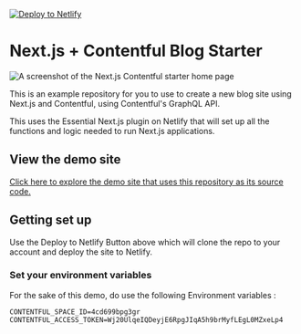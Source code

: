 [![Deploy to Netlify](https://www.netlify.com/img/deploy/button.svg)](https://app.netlify.com/start/deploy?repository=https://github.com/bhavana-netlify/nextjs-contentful)

# Next.js + Contentful Blog Starter

![A screenshot of the Next.js Contentful starter home page](screenshot.png)

This is an example repository for you to use to create a new blog site using Next.js and Contentful, using Contentful's GraphQL API.

This uses the Essential Next.js plugin on Netlify that will set up all the functions and logic needed to run Next.js applications. 

## View the demo site

[Click here to explore the demo site that uses this repository as its source code.](https://nextjs-contentful-server.netlify.app)

## Getting set up

Use the Deploy to Netlify Button above which will clone the repo to your account and deploy the site to Netlify. 



### Set your environment variables
For the sake of this demo, do use the following Environment variables : 

```text
CONTENTFUL_SPACE_ID=4cd699bpg3gr
CONTENTFUL_ACCESS_TOKEN=Wj20UlqeIQDeyjE6RpgJIqA5h9brMyfLEgL0MZxeLp4
```



